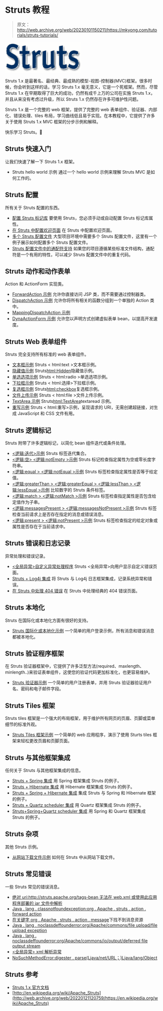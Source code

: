 # Struts 教程

> 原文：<http://web.archive.org/web/20230101150211/https://mkyong.com/tutorials/struts-tutorials/>

![struts tutorials](img/71e3dc8ef1cec5bf8057bfe65d7ae2c8.png "struts-tutorials")

Struts 1.x 是最著名、最经典、最成熟的模型-视图-控制器(MVC)框架。很多时候，你会听到这样的话，学习 Struts 1.x 毫无意义，它是一个死框架。然而，尽管 Struts 1.x 在早期取得了巨大的成功，仍然有成千上万的公司在实施 Struts 1.x，并且从来没有考虑过升级，所以 Struts 1.x 仍然存在许多可维护性问题。

Struts 1.x 是一个完整的 web 框架，提供了完整的 web 表单组件、验证器、内部化、错误处理、tiles 布局，学习曲线低且易于实现。在本教程中，它提供了许多关于使用 Struts 1.x MVC 框架的分步示例和解释。

快乐学习 Struts。🙂

## Struts 快速入门

让我们快速了解一下 Struts 1.x 框架。

*   Struts hello world 示例
    通过一个 hello world 示例来理解 Struts MVC 是如何工作的。

## Struts 配置

所有关于 Struts 配置的东西。

*   [配置 Struts 标记库](http://web.archive.org/web/20220121120759/http://www.mkyong.com/struts/configure-the-struts-tag-libraries/)
    要使用 Struts，您必须手动或自动配置 Struts 标记库属性。
*   [在 Struts 中配置欢迎页面](http://web.archive.org/web/20220121120759/http://www.mkyong.com/struts/configure-a-welcome-page-in-struts/)
    在 Struts 中配置欢迎页面。
*   [多个 Struts 配置文件](http://web.archive.org/web/20220121120759/http://www.mkyong.com/struts/struts-multiple-configuration-files-example/)
    大型项目环境中需要多个 Struts 配置文件，这里有一个例子展示如何配置多个 Struts 配置文件。
*   [Struts 配置文件中的通配符支持](http://web.archive.org/web/20220121120759/http://www.mkyong.com/struts/struts-wildcards-example/)
    如果您的项目遵循某些标准文件结构，通配符是一个有用的特性，可以减少 Struts 配置文件中的重复代码。

## Struts 动作和动作表单

Action 和 ActionForm 实现类。

*   [ForwardAction 示例](http://web.archive.org/web/20220121120759/http://www.mkyong.com/struts/struts-forwardaction-example/)
    允许你直接访问 JSP 类，而不需要通过控制器类。
*   [DispatchAction 示例](http://web.archive.org/web/20220121120759/http://www.mkyong.com/struts/struts-dispatchaction-example/)
    允许你将所有相关的函数分组到一个单独的 Action 类中。
*   [MappingDispatchAction 示例](http://web.archive.org/web/20220121120759/http://www.mkyong.com/struts/struts-mappingdispatchaction-example/)
*   [DynaActionForm 示例](http://web.archive.org/web/20220121120759/http://www.mkyong.com/struts/struts-dynaactionform-example/)
    允许您以声明方式创建虚拟表单 bean，以提高开发速度。

## Struts Web 表单组件

Struts 完全支持所有标准的 web 表单组件。

*   [文本框示例](http://web.archive.org/web/20220121120759/http://www.mkyong.com/struts/struts-htmltext-textbox-example/)
    Struts < html:text >文本框示例。
*   [隐藏值示例](http://web.archive.org/web/20220121120759/http://www.mkyong.com/struts/struts-htmlhidden-hidden-value-example/)
    Struts<html:Hidden>隐藏值示例。
*   [单选选项示例](http://web.archive.org/web/20220121120759/http://www.mkyong.com/struts/struts-htmlradio-radio-option-example/)
    Struts < html:radio >单选选项示例。
*   [下拉框示例](http://web.archive.org/web/20220121120759/http://www.mkyong.com/struts/struts-htmlselect-drop-down-box-example/)
    Struts < html:选择>下拉框示例。
*   [复选框示例](http://web.archive.org/web/20220121120759/http://www.mkyong.com/struts/struts-htmlcheckbox-checkbox-example/)
    Struts<html:checkbox>复选框示例。
*   [文件上传示例](http://web.archive.org/web/20220121120759/http://www.mkyong.com/struts/struts-file-upload-example/)
    Struts < html:file >文件上传示例。
*   [TextArea 示例](http://web.archive.org/web/20220121120759/http://www.mkyong.com/struts/struts-htmltextarea-textarea-example/)
    Struts<html:TextArea>textaread 示例。
*   [重写示例](http://web.archive.org/web/20220121120759/http://www.mkyong.com/struts/struts-htmlrewrite-example/)
    Struts < html:重写>示例，呈现请求的 URI，无需创建超链接，对生成 JavaScript 和 CSS 文件有用。

## Struts 逻辑标记

Struts 附带了许多逻辑标记，以简化 bean 组件迭代或条件处理。

*   [<逻辑:迭代>示例](http://web.archive.org/web/20220121120759/http://www.mkyong.com/struts/struts-logic-iterate-example/)
    Struts 标签迭代集合。
*   [<逻辑:空> <逻辑:notEmpty >示例](http://web.archive.org/web/20220121120759/http://www.mkyong.com/struts/struts-logic-empty-logic-notempty-example/)
    Struts 标记检查指定属性为空或零长度字符串。
*   [<逻辑:equal > <逻辑:notEqual >示例](http://web.archive.org/web/20220121120759/http://www.mkyong.com/struts/struts-logic-equal-logicnotequal-example/)
    Struts 标签检查指定属性是否等于给定值。
*   [<逻辑:greaterThan > <逻辑:greaterEqual > <逻辑:lessThan > <逻辑:lessEqual >示例](http://web.archive.org/web/20220121120759/http://www.mkyong.com/struts/struts-logicgreaterthan-logicgreaterequal-logiclessthan-logiclessequal-example/)
    比较数字的 Struts 条件标签。
*   [<逻辑:match > <逻辑:notMatch >示例](http://web.archive.org/web/20220121120759/http://www.mkyong.com/struts/struts-logicmatch-logicnotmatch-example/)
    Struts 标签检查指定属性是否包含给定值作为子串。
*   [<逻辑:messagesPresent > <逻辑:messagesNotPresent >示例](http://web.archive.org/web/20220121120759/http://www.mkyong.com/struts/struts-logic-messages-present-logic-messages-notpresent-example/)
    Struts 标签检查当前请求上是否存在指定的消息或错误消息。
*   [<逻辑:present > <逻辑:notPresent >示例](http://web.archive.org/web/20220121120759/http://www.mkyong.com/struts/struts-logic-present-logic-notpresent-example/)
    Struts 标签检查指定的给定对象或属性是否存在于当前请求中。

## Struts 错误和日志记录

异常处理和错误记录。

*   [<全局异常>自定义异常处理程序](http://web.archive.org/web/20220121120759/http://www.mkyong.com/struts/struts-global-custom-exception-example/)
    Struts <全局异常>向用户显示自定义错误页面。
*   [Struts + Log4j 集成](http://web.archive.org/web/20220121120759/http://www.mkyong.com/struts/struts-log4j-integration-example/)
    将 Struts 与 Log4j 日志框架集成，记录系统异常和错误。
*   [在 Struts 中处理 404 错误](http://web.archive.org/web/20220121120759/http://www.mkyong.com/struts/how-to-handle-404-error-in-struts/)
    在 Struts 中处理经典的 404 错误页面。

## Struts 本地化

Struts 在国际化或本地化方面有很好的支持。

*   [Struts 国际化或本地化示例](http://web.archive.org/web/20220121120759/http://www.mkyong.com/struts/struts-internationalizing-or-localization-example/)
    一个简单的用户登录示例，所有消息和错误消息都被本地化。

## Struts 验证程序框架

在 Struts 验证器框架中，它提供了许多泛型方法(required、maxlength、minlength..)来验证表单组件，这使您的验证代码更加标准化，也更容易维护。

*   [Struts 验证器示例](http://web.archive.org/web/20220121120759/http://www.mkyong.com/struts/struts-validator-framework-example/)
    一个简单的用户注册表单，并用 Struts 验证器验证用户名、密码和电子邮件字段。

## Struts Tiles 框架

Struts tiles 框架是一个强大的布局框架，用于维护所有网页的页眉、页脚或菜单细节的标准外观。

*   [Struts Tiles 框架示例](http://web.archive.org/web/20220121120759/http://www.mkyong.com/struts/struts-tiles-framework-example/)
    一个简单的 web 应用程序，演示了使用 Sturts tiles 框架来轻松更改页眉和页脚页面。

## Struts 与其他框架集成

任何关于 Struts 与其他框架集成的信息。

*   [Struts + Spring 集成](http://web.archive.org/web/20220121120759/http://www.mkyong.com/struts/struts-spring-integration-example/)
    用 Spring 框架集成 Struts 的例子。
*   [Struts + Hibernate 集成](http://web.archive.org/web/20220121120759/http://www.mkyong.com/struts/struts-hibernate-integration-example/)
    用 Hibernate 框架集成 Struts 的例子。
*   [Struts + Spring + Hibernate 集成](http://web.archive.org/web/20220121120759/http://www.mkyong.com/struts/struts-spring-hibernate-integration-example/)
    集成 Struts 与 Spring 和 Hibernate 框架的例子。
*   [Struts + Quartz scheduler 集成](http://web.archive.org/web/20220121120759/http://www.mkyong.com/struts/struts-quartz-scheduler-integration-example/)
    用 Quartz 框架集成 Struts 的例子。
*   [Struts+Spring+Quartz scheduler 集成](http://web.archive.org/web/20220121120759/http://www.mkyong.com/struts/struts-spring-quartz-scheduler-integration-example/)
    用 Spring 和 Quartz 框架集成 Struts 的例子。

## Struts 杂项

其他 Struts 示例。

*   [从网站下载文件示例](http://web.archive.org/web/20220121120759/http://www.mkyong.com/struts/struts-download-file-from-website-example/)
    如何在 Struts 中从网站下载文件。

## Struts 常见错误

一些 Struts 常见的错误消息。

*   [绝对 uri:http://struts.apache.org/tags-bean 无法在 web.xml 或使用此应用程序部署的 jar 文件中解析](http://web.archive.org/web/20220121120759/http://www.mkyong.com/struts/the-absolute-uri-httpstruts-apache-orgtags-bean-cannot-be-resolved-in-either-web-xml-or-the-jar-files-deployed-with-this-application/)
*   [Java . lang . classnotfoundexception:org . Apache . struts . action . forward action](http://web.archive.org/web/20220121120759/http://www.mkyong.com/struts/java-lang-classnotfoundexception-org-apache-struts-action-forwardaction/)
*   [在关键字 org . Apache . struts . action . message](http://web.archive.org/web/20220121120759/http://www.mkyong.com/struts/cannot-find-message-resources-under-key-org-apache-struts-action-message/)下找不到消息资源
*   [Java . lang . noclassdeffounderror:org/Apache/commons/file upload/file upload exception](http://web.archive.org/web/20220121120759/http://www.mkyong.com/struts/java-lang-noclassdeffounderror-orgapachecommonsfileuploadfileuploadexception/)
*   [Java . lang . noclassdeffounderror:org/Apache/commons/io/output/deferred file output stream](http://web.archive.org/web/20220121120759/http://www.mkyong.com/struts/java-lang-noclassdeffounderror-orgapachecommonsiooutputdeferredfileoutputstream/)
*   [<全局异常> xml 解析异常](http://web.archive.org/web/20220121120759/http://www.mkyong.com/struts/struts-global-exception-xml-parsing-exception/)
*   [NoSuchMethodError:digester . parse(Ljava/net/URL；)Ljava/lang/Object](http://web.archive.org/web/20220121120759/http://www.mkyong.com/struts/struts-error-nosuchmethoderror-digester-parseljavaneturlljavalangobject/)

## Struts 参考

*   [Struts 1.x 官方文档](http://web.archive.org/web/20220121120759/https://struts.apache.org/1.3.10/userGuide/index.html)
*   [http://en.wikipedia.org/wiki/Apache_Struts](http://web.archive.org/web/20220121120759/https://en.wikipedia.org/wiki/Apache_Struts)

<input type="hidden" id="mkyong-current-postId" value="4831">